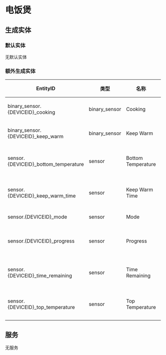# 电饭煲

## 生成实体
### 默认实体
无默认实体

### 额外生成实体

EntityID | 类型 | 名称 | 描述
--- | --- | --- | --- 
binary_sensor.{DEVICEID}_cooking | binary_sensor | Cooking | 烹饪中
binary_sensor.{DEVICEID}_keep_warm | binary_sensor | Keep Warm | 保温中
sensor.{DEVICEID}_bottom_temperature | sensor | Bottom Temperature | 底部温度
sensor.{DEVICEID}_keep_warm_time | sensor | Keep Warm Time | 保温时间
sensor.{DEVICEID}_mode | sensor | Mode | 模式
sensor.{DEVICEID}_progress | sensor | Progress | 当前程序
sensor.{DEVICEID}_time_remaining | sensor | Time Remaining | 剩余时间
sensor.{DEVICEID}_top_temperature | sensor | Top Temperature | 顶部温度

## 服务
无服务
